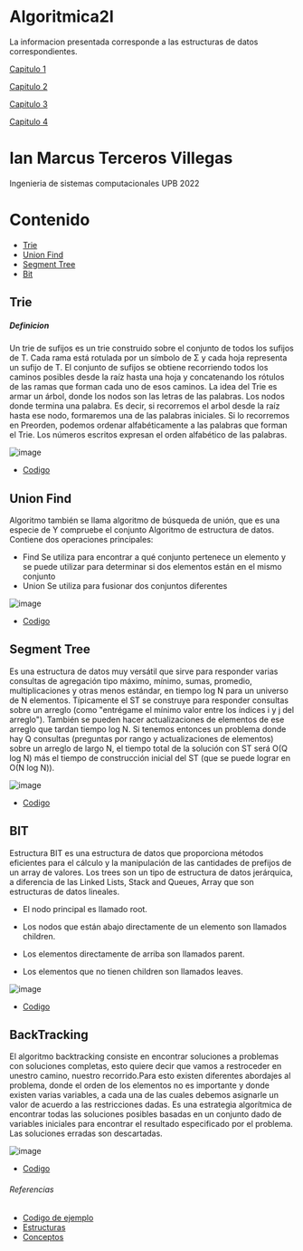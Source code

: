 # Algoritmica2I

La informacion presentada corresponde a las estructuras de datos correspondientes.

[Capitulo 1](https://github.com/iandeimpaler/Algoritmica2I)

[Capitulo 2](https://github.com/iandeimpaler/Algoritmica2I#backtracking)

[Capitulo 3](https://github.com/iandeimpaler/Algoritmica2I/tree/main/Capitulo%203%20ProgDinam)

[Capitulo 4](https://github.com/iandeimpaler/Algoritmica2I/tree/main/Capitulo%20%204%20Teoria%20de%20grafos)

# Ian Marcus Terceros Villegas

Ingenieria de sistemas computacionales UPB 2022
# Contenido

- [Trie](https://github.com/iandeimpaler/Algoritmica2I#trie)
- [Union Find](https://github.com/iandeimpaler/Algoritmica2I#union-find)
- [Segment Tree](https://github.com/iandeimpaler/Algoritmica2I#segment-tree)
- [Bit](https://github.com/iandeimpaler/Algoritmica2I#bit)

## Trie 
##### Definicion
Un trie de sufijos es un trie construido sobre el conjunto de todos los sufijos de T. Cada rama está rotulada por un símbolo de Σ y cada hoja representa un sufijo de T. El conjunto de sufijos se obtiene recorriendo todos los caminos posibles desde la raíz hasta una hoja y concatenando los rótulos de las ramas que forman cada uno de esos caminos. La idea del Trie es armar un árbol, donde los nodos son las letras de las palabras. Los nodos donde termina una palabra. Es decir, si recorremos el arbol desde la raíz hasta ese nodo, formaremos una de las palabras iniciales. Si lo recorremos en Preorden, podemos ordenar alfabéticamente a las palabras que forman el Trie. Los números escritos expresan el orden alfabético de las palabras.

![image](https://user-images.githubusercontent.com/60924631/193960023-76756ebf-d6be-40a7-96b2-00a79f510f49.png)

- [Codigo](https://github.com/PaulLandaeta/algoritmica2/blob/master/contenido/Estructura_de_datos/trie/trie_array.cpp) 


## Union Find
Algoritmo también se llama algoritmo de búsqueda de unión, que es una especie de Y compruebe el conjunto Algoritmo de estructura de datos. Contiene dos operaciones principales:
- Find Se utiliza para encontrar a qué conjunto pertenece un elemento y se puede utilizar para determinar si dos elementos están en el mismo conjunto
- Union Se utiliza para fusionar dos conjuntos diferentes


![image](https://user-images.githubusercontent.com/60924631/193960281-53dad9ce-7c07-4b8e-b9f4-7c665bca7c24.png)

- [Codigo](https://github.com/PaulLandaeta/algoritmica2/blob/master/contenido/Estructura_de_datos/Union_Find/unionFind.cpp)


## Segment Tree 
Es una estructura de datos muy versátil que sirve para responder varias consultas de agregación tipo máximo, mínimo, sumas, promedio, multiplicaciones y otras menos estándar, en tiempo log N para un universo de N elementos. Típicamente el ST se construye para responder consultas sobre un arreglo (como "entrégame el mínimo valor entre los índices i y j del arreglo"). También se pueden hacer actualizaciones de elementos de ese arreglo que tardan tiempo log N. Si tenemos entonces un problema donde hay Q consultas (preguntas por rango y actualizaciones de elementos) sobre un arreglo de largo N, el tiempo total de la solución con ST será Ο(Q log N) más el tiempo de construcción inicial del ST (que se puede lograr en Ο(N log N)).

![image](https://user-images.githubusercontent.com/60924631/193960870-f0cb3e0a-654a-4552-a764-ba051ad1f855.png)

- [Codigo](https://github.com/PaulLandaeta/algoritmica2/blob/master/contenido/Estructura_de_datos/Segment_tree/segmentTree.cpp)


## BIT
Estructura BIT es una estructura de datos que proporciona métodos eficientes para el cálculo y la manipulación de las cantidades de prefijos de un array de valores.
Los trees son un tipo de estructura de datos jerárquica, a diferencia de las Linked Lists, Stack and Queues, Array que son estructuras de datos lineales.

- El nodo principal es llamado root.

- Los nodos que están abajo directamente de un elemento son llamados children.

- Los elementos directamente de arriba son llamados parent.

- Los elementos que no tienen children son llamados leaves.

![image](https://user-images.githubusercontent.com/60924631/193961237-c943f79d-cd7d-45f3-8428-99969ce0dc89.png)

- [Codigo](https://github.com/PaulLandaeta/algoritmica2/blob/master/contenido/Estructura_de_datos/BIT/bit.cpp)

## BackTracking
El algoritmo backtracking consiste en encontrar soluciones a problemas con soluciones completas, esto quiere decir que vamos a restroceder en unestro camino, nuestro recorrido.Para esto existen diferentes abordajes al problema, donde el orden de los elementos no es importante y donde existen varias variables, a cada una de las cuales debemos asignarle un valor de acuerdo a las restricciones dadas. Es una estrategia algorítmica de encontrar todas las soluciones posibles basadas en un conjunto dado de variables iniciales para encontrar el resultado especificado por el problema. Las soluciones erradas son descartadas.

![image](https://user-images.githubusercontent.com/60924631/194178917-22a06f55-af61-4bcd-99a8-d0effa0bfe62.png)

- [Codigo](https://github.com/PaulLandaeta/algoritmica2/blob/master/contenido/Backtracking/8queen.cpp)


###### Referencias

- [Codigo de ejemplo](https://github.com/PaulLandaeta/algoritmica2)
- [Estructuras](https://www.geeksforgeeks.org/)
- [Conceptos](https://ocw.mit.edu/courses/6-006-introduction-to-algorithms-spring-2020/video_galleries/lecture-videos/)




